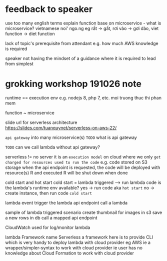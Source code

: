 # feedback to speaker
use too many english terms
explain function base on microservice - what is microservice?
vietnamese noi' ngo.ng eg rất -> gất, rơi vào -> gơi dào, viet function -> diet function

lack of topic's prerequisite from attendant e.g. how much AWS knowledge is required

speaker not having the mindset of a guidance where it is required to lead from simplest


# grokking workshop 191026 note
runtime == execution env e.g. nodejs 8, php 7, etc.
           moi truong thuc thi phan mem

function ~ microservice 

slide url for serverless architecture
https://slides.com/tuanquynet/serverless-on-aws-22/


`api gateway` into many microservice(s)
`TODO` what is api gateway

`TODO` can we call lambda without api gateway?


serverless != no server
    it is an `execution model` on cloud where we only `get charged for resources used to run the code`
    e.g. 
    code stored on S3 storage
    when the api endpoint is requested, the code will be deployed with resource(s) R and executed
    R will be shut down when done
    
cold start and hot start
    cold start = lambda triggered --> run lambda code
        is the lambda's runtime env available?
        yes -> run code aka `hot start`
        no  -> create instance, then run code `cold start`

lambda
event trigger the lambda
api endpoint call a lambda


sample of lambda triggered scenario
    create thumbnail for images in s3
    save a new rows in db
    call a mapped api endpoint
    
CloudWatch used for log/monitor lambda

lambda Framework name Serverless 
    a framework here is to provide CLI which is very handy to deploy lambda with cloud provider eg AWS
    ie a wrapper/simpler-syntax to work with cloud provider 
    ie user has no knowledge about Cloud Formation to work with cloud provider

